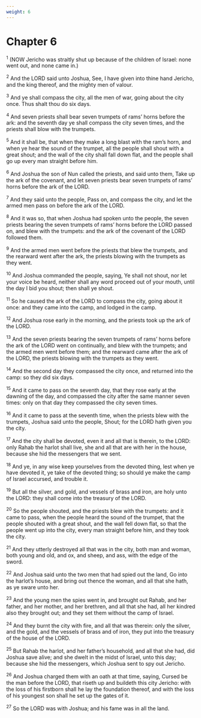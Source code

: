 ```yaml
---
weight: 6
---
```


# Chapter 6

<sup>1</sup> (NOW Jericho was straitly shut up because of the children of Israel: none went out, and none came in.) 

<sup>2</sup> And the LORD said unto Joshua, See, I have given into thine hand Jericho, and the king thereof, and the mighty men of valour. 

<sup>3</sup> And ye shall compass the city, all the men of war, going about the city once. Thus shalt thou do six days. 

<sup>4</sup> And seven priests shall bear seven trumpets of rams’ horns before the ark: and the seventh day ye shall compass the city seven times, and the priests shall blow with the trumpets. 

<sup>5</sup> And it shall be, that when they make a long blast with the ram’s horn, and when ye hear the sound of the trumpet, all the people shall shout with a great shout; and the wall of the city shall fall down flat, and the people shall go up every man straight before him. 

<sup>6</sup> And Joshua the son of Nun called the priests, and said unto them, Take up the ark of the covenant, and let seven priests bear seven trumpets of rams’ horns before the ark of the LORD. 

<sup>7</sup> And they said unto the people, Pass on, and compass the city, and let the armed men pass on before the ark of the LORD. 

<sup>8</sup> And it was so, that when Joshua had spoken unto the people, the seven priests bearing the seven trumpets of rams’ horns before the LORD passed on, and blew with the trumpets: and the ark of the covenant of the LORD followed them. 

<sup>9</sup> And the armed men went before the priests that blew the trumpets, and the rearward went after the ark, the priests blowing with the trumpets as they went. 

<sup>10</sup> And Joshua commanded the people, saying, Ye shall not shout, nor let your voice be heard, neither shall any word proceed out of your mouth, until the day I bid you shout; then shall ye shout. 

<sup>11</sup> So he caused the ark of the LORD to compass the city, going about it once: and they came into the camp, and lodged in the camp. 

<sup>12</sup> And Joshua rose early in the morning, and the priests took up the ark of the LORD. 

<sup>13</sup> And the seven priests bearing the seven trumpets of rams’ horns before the ark of the LORD went on continually, and blew with the trumpets; and the armed men went before them; and the rearward came after the ark of the LORD, the priests blowing with the trumpets as they went. 

<sup>14</sup> And the second day they compassed the city once, and returned into the camp: so they did six days. 

<sup>15</sup> And it came to pass on the seventh day, that they rose early at the dawning of the day, and compassed the city after the same manner seven times: only on that day they compassed the city seven times. 

<sup>16</sup> And it came to pass at the seventh time, when the priests blew with the trumpets, Joshua said unto the people, Shout; for the LORD hath given you the city. 

<sup>17</sup> And the city shall be devoted, even it and all that is therein, to the LORD: only Rahab the harlot shall live, she and all that are with her in the house, because she hid the messengers that we sent. 

<sup>18</sup> And ye, in any wise keep yourselves from the devoted thing, lest when ye have devoted it, ye take of the devoted thing; so should ye make the camp of Israel accursed, and trouble it. 

<sup>19</sup> But all the silver, and gold, and vessels of brass and iron, are holy unto the LORD: they shall come into the treasury of the LORD. 

<sup>20</sup> So the people shouted, and the priests blew with the trumpets: and it came to pass, when the people heard the sound of the trumpet, that the people shouted with a great shout, and the wall fell down flat, so that the people went up into the city, every man straight before him, and they took the city. 

<sup>21</sup> And they utterly destroyed all that was in the city, both man and woman, both young and old, and ox, and sheep, and ass, with the edge of the sword. 

<sup>22</sup> And Joshua said unto the two men that had spied out the land, Go into the harlot’s house, and bring out thence the woman, and all that she hath, as ye sware unto her. 

<sup>23</sup> And the young men the spies went in, and brought out Rahab, and her father, and her mother, and her brethren, and all that she had, all her kindred also they brought out; and they set them without the camp of Israel. 

<sup>24</sup> And they burnt the city with fire, and all that was therein: only the silver, and the gold, and the vessels of brass and of iron, they put into the treasury of the house of the LORD. 

<sup>25</sup> But Rahab the harlot, and her father’s household, and all that she had, did Joshua save alive; and she dwelt in the midst of Israel, unto this day; because she hid the messengers, which Joshua sent to spy out Jericho. 

<sup>26</sup> And Joshua charged them with an oath at that time, saying, Cursed be the man before the LORD, that riseth up and buildeth this city Jericho: with the loss of his firstborn shall he lay the foundation thereof, and with the loss of his youngest son shall he set up the gates of it. 

<sup>27</sup> So the LORD was with Joshua; and his fame was in all the land. 



